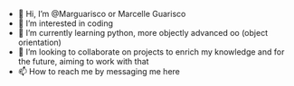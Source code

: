 - 👋 Hi, I’m @Marguarisco or Marcelle Guarisco
- 👀 I’m interested in coding
- 🌱 I’m currently learning python, more objectly advanced oo (object orientation)
- 💞️ I’m looking to collaborate on projects to enrich my knowledge and for the future, aiming to work with that
- 📫 How to reach me by messaging me here
